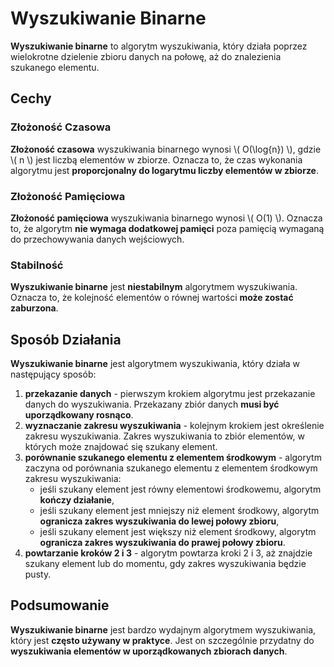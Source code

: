 # Wyszukiwanie Binarne

**Wyszukiwanie binarne** to algorytm wyszukiwania, który działa poprzez wielokrotne dzielenie zbioru danych na połowę, aż do znalezienia szukanego elementu.

## Cechy

### Złożoność Czasowa
**Złożoność czasowa** wyszukiwania binarnego wynosi \\( O(\log{n}) \\), gdzie \\( n \\) jest liczbą elementów w zbiorze. Oznacza to, że czas wykonania algorytmu jest **proporcjonalny do logarytmu liczby elementów w zbiorze**.

### Złożoność Pamięciowa
**Złożoność pamięciowa** wyszukiwania binarnego wynosi \\( O(1) \\). Oznacza to, że algorytm **nie wymaga dodatkowej pamięci** poza pamięcią wymaganą do przechowywania danych wejściowych.

### Stabilność
**Wyszukiwanie binarne** jest **niestabilnym** algorytmem wyszukiwania. Oznacza to, że kolejność elementów o równej wartości **może zostać zaburzona**.

## Sposób Działania
**Wyszukiwanie binarne** jest algorytmem wyszukiwania, który działa w następujący sposób:
1. **przekazanie danych** - pierwszym krokiem algorytmu jest przekazanie danych do wyszukiwania. Przekazany zbiór danych **musi być uporządkowany rosnąco**.
2. **wyznaczanie zakresu wyszukiwania** - kolejnym krokiem jest określenie zakresu wyszukiwania. Zakres wyszukiwania to zbiór elementów, w których może znajdować się szukany element.
3. **porównanie szukanego elementu z elementem środkowym** - algorytm zaczyna od porównania szukanego elementu z elementem środkowym zakresu wyszukiwania:
    - jeśli szukany element jest równy elementowi środkowemu, algorytm **kończy działanie**,
    - jeśli szukany element jest mniejszy niż element środkowy, algorytm **ogranicza zakres wyszukiwania do lewej połowy zbioru**,
    - jeśli szukany element jest większy niż element środkowy, algorytm **ogranicza zakres wyszukiwania do prawej połowy zbioru**.
4. **powtarzanie kroków 2 i 3** - algorytm powtarza kroki 2 i 3, aż znajdzie szukany element lub do momentu, gdy zakres wyszukiwania będzie pusty.

## Podsumowanie
**Wyszukiwanie binarne** jest bardzo wydajnym algorytmem wyszukiwania, który jest **często używany w praktyce**. Jest on szczególnie przydatny do **wyszukiwania elementów w uporządkowanych zbiorach danych**.
